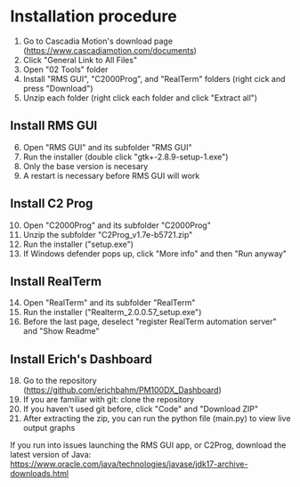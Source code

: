 # Installation procedure
1. Go to Cascadia Motion's download page (https://www.cascadiamotion.com/documents)
2. Click "General Link to All Files"
3. Open "02 Tools" folder
4. Install "RMS GUI", "C2000Prog", and "RealTerm" folders (right cick and press "Download")
5. Unzip each folder (right click each folder and click "Extract all")

## Install RMS GUI
6. Open "RMS GUI" and its subfolder "RMS GUI"
7. Run the installer (double click "gtk+-2.8.9-setup-1.exe")
8. Only the base version is necesary
9. A restart is necessary before RMS GUI will work

## Install C2 Prog
10. Open "C2000Prog" and its subfolder "C2000Prog"
11. Unzip the subfolder "C2Prog_v1.7e-b5721.zip"
12. Run the installer ("setup.exe")
13. If Windows defender pops up, click "More info" and then "Run anyway"

## Install RealTerm
14. Open "RealTerm" and its subfolder "RealTerm"
15. Run the installer ("Realterm_2.0.0.57_setup.exe")
16. Before the last page, deselect "register RealTerm automation server" and "Show Readme"

## Install Erich's Dashboard
18. Go to the repository (https://github.com/erichbahm/PM100DX_Dashboard) 
19. If you are familiar with git: clone the repository
20. If you haven't used git before, click "Code" and "Download ZIP"
21. After extracting the zip, you can run the python file (main.py) to view live output graphs 

If you run into issues launching the RMS GUI app, or C2Prog, download the latest version of Java:
https://www.oracle.com/java/technologies/javase/jdk17-archive-downloads.html
